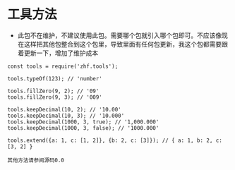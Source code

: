 # 工具方法
* 此包不在维护，不建议使用此包。需要哪个包就引入哪个包即可。不应该像现在这样把其他包整合到这个包里，导致里面有任何包更新，我这个包都需要跟着更新一下，增加了维护成本
```
const tools = require('zhf.tools');

tools.typeOf(123); // 'number'

tools.fillZero(9, 2); // '09'
tools.fillZero(9, 3); // '009'

tools.keepDecimal(10, 2); // '10.00'
tools.keepDecimal(10, 3); // '10.000'
tools.keepDecimal(1000, 3, true); // '1,000.000'
tools.keepDecimal(1000, 3, false); // '1000.000'

tools.extend({a: 1, c: [1, 2]}, {b: 2, c: [3]}); // { a: 1, b: 2, c: [3, 2] }

其他方法请参阅源码0.0
```
